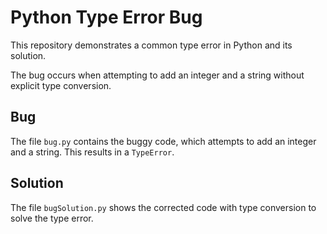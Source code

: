 # Python Type Error Bug
This repository demonstrates a common type error in Python and its solution.

The bug occurs when attempting to add an integer and a string without explicit type conversion.

## Bug
The file `bug.py` contains the buggy code, which attempts to add an integer and a string. This results in a `TypeError`. 

## Solution
The file `bugSolution.py` shows the corrected code with type conversion to solve the type error. 